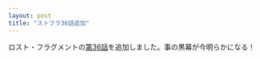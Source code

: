```yaml
---
layout: post
title: "ストフラ36話追加"
---
```

ロスト・フラグメントの[第36話](/novel/lost-fragment/36.html)を追加しました。事の黒幕が今明らかになる！
